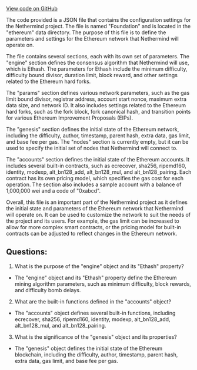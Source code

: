 [View code on GitHub](https://github.com/NethermindEth/nethermind/src/Nethermind/Nethermind.Specs.Test/Specs/hive.json)

The code provided is a JSON file that contains the configuration settings for the Nethermind project. The file is named "Foundation" and is located in the "ethereum" data directory. The purpose of this file is to define the parameters and settings for the Ethereum network that Nethermind will operate on.

The file contains several sections, each with its own set of parameters. The "engine" section defines the consensus algorithm that Nethermind will use, which is Ethash. The parameters for Ethash include the minimum difficulty, difficulty bound divisor, duration limit, block reward, and other settings related to the Ethereum hard forks.

The "params" section defines various network parameters, such as the gas limit bound divisor, registrar address, account start nonce, maximum extra data size, and network ID. It also includes settings related to the Ethereum hard forks, such as the fork block, fork canonical hash, and transition points for various Ethereum Improvement Proposals (EIPs).

The "genesis" section defines the initial state of the Ethereum network, including the difficulty, author, timestamp, parent hash, extra data, gas limit, and base fee per gas. The "nodes" section is currently empty, but it can be used to specify the initial set of nodes that Nethermind will connect to.

The "accounts" section defines the initial state of the Ethereum accounts. It includes several built-in contracts, such as ecrecover, sha256, ripemd160, identity, modexp, alt_bn128_add, alt_bn128_mul, and alt_bn128_pairing. Each contract has its own pricing model, which specifies the gas cost for each operation. The section also includes a sample account with a balance of 1,000,000 wei and a code of "0xabcd".

Overall, this file is an important part of the Nethermind project as it defines the initial state and parameters of the Ethereum network that Nethermind will operate on. It can be used to customize the network to suit the needs of the project and its users. For example, the gas limit can be increased to allow for more complex smart contracts, or the pricing model for built-in contracts can be adjusted to reflect changes in the Ethereum network.
## Questions: 
 1. What is the purpose of the "engine" object and its "Ethash" property?
- The "engine" object and its "Ethash" property define the Ethereum mining algorithm parameters, such as minimum difficulty, block rewards, and difficulty bomb delays.

2. What are the built-in functions defined in the "accounts" object?
- The "accounts" object defines several built-in functions, including ecrecover, sha256, ripemd160, identity, modexp, alt_bn128_add, alt_bn128_mul, and alt_bn128_pairing.

3. What is the significance of the "genesis" object and its properties?
- The "genesis" object defines the initial state of the Ethereum blockchain, including the difficulty, author, timestamp, parent hash, extra data, gas limit, and base fee per gas.